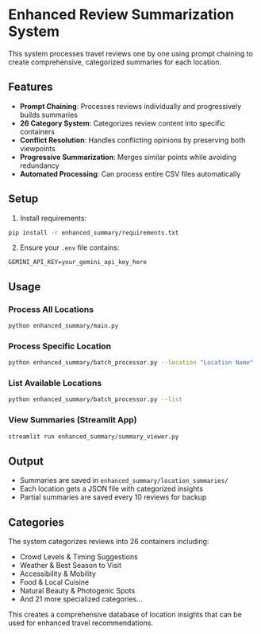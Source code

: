 # Enhanced Review Summarization System

This system processes travel reviews one by one using prompt chaining to create comprehensive, categorized summaries for each location.

## Features

- **Prompt Chaining**: Processes reviews individually and progressively builds summaries
- **26 Category System**: Categorizes review content into specific containers
- **Conflict Resolution**: Handles conflicting opinions by preserving both viewpoints
- **Progressive Summarization**: Merges similar points while avoiding redundancy
- **Automated Processing**: Can process entire CSV files automatically

## Setup

1. Install requirements:
```bash
pip install -r enhanced_summary/requirements.txt
```

2. Ensure your `.env` file contains:
```
GEMINI_API_KEY=your_gemini_api_key_here
```

## Usage

### Process All Locations
```bash
python enhanced_summary/main.py
```

### Process Specific Location
```bash
python enhanced_summary/batch_processor.py --location "Location Name"
```

### List Available Locations
```bash
python enhanced_summary/batch_processor.py --list
```

### View Summaries (Streamlit App)
```bash
streamlit run enhanced_summary/summary_viewer.py
```

## Output

- Summaries are saved in `enhanced_summary/location_summaries/`
- Each location gets a JSON file with categorized insights
- Partial summaries are saved every 10 reviews for backup

## Categories

The system categorizes reviews into 26 containers including:
- Crowd Levels & Timing Suggestions
- Weather & Best Season to Visit
- Accessibility & Mobility
- Food & Local Cuisine
- Natural Beauty & Photogenic Spots
- And 21 more specialized categories...

This creates a comprehensive database of location insights that can be used for enhanced travel recommendations.